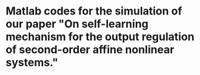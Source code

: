 # Matlab codes for the simulation of our paper "On self-learning mechanism for the output regulation of second-order affine nonlinear systems."
